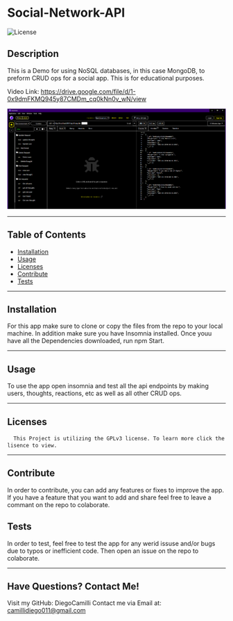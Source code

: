 # Social-Network-API
  ![License](https://img.shields.io/badge/license-GPLv3-blue)
  ## Description
  This is a Demo for using NoSQL databases, in this case MongoDB, to preform CRUD ops for a social app. This is for educational purposes.

  Video Link: https://drive.google.com/file/d/1-0x9dmFKMQ945y87CMDm_cq0kNn0v_wN/view
  
  
  ![app view](./images/Screenshot%20(219).png)
___
  ## Table of Contents
  * [Installation](#installation)
  * [Usage](#usage)
  * [Licenses](#licenses)
  * [Contribute](#contribute)
  * [Tests](#tests)
  ___
  ## Installation
  For this app make sure to clone or copy the files from the repo to your local machine. In addition make sure you have Insomnia installed. Once youu have all the Dependencies downloaded, run npm Start.
  ___
  ## Usage
  To use the app open insomnia and test all the api endpoints by making users, thoughts, reactions, etc as well as all other CRUD ops.
  ___
  ## Licenses
  
      This Project is utilizing the GPLv3 license. To learn more click the lisence to view.
  ___
  ## Contribute
  In order to contribute, you can add any features or fixes to improve the app. If you have a feature that you want to add and share feel free to leave a commant on the repo to colaborate.
  ## Tests
  In order to test, feel free to test the app for any werid issuse and/or bugs due to typos or inefficient code. Then open an issue on the repo to colaborate.
  ___
  ## Have Questions? Contact Me!
  
  Visit my GitHub: DiegoCamilli
  Contact me via Email at: camillidiego011@gmail.com